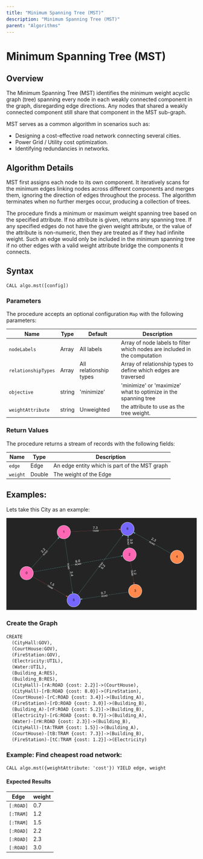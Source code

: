 ```yaml
---
title: "Minimum Spanning Tree (MST)"
description: "Minimum Spanning Tree (MST)"
parent: "Algorithms"
---
```


# Minimum Spanning Tree (MST)

## Overview

The Minimum Spanning Tree (MST) identifies the minimum weight acyclic graph (tree) spanning every node in each weakly connected component in the graph, disregarding edge directions. Any nodes that shared a weakly connected component still share that component in the MST sub-graph. 

MST serves as a common algorithm in scenarios such as:
- Designing a cost-effective road network connecting several cities.
- Power Grid / Utility cost optimization.
- Identifying redundancies in networks.

## Algorithm Details

MST first assigns each node to its own component. It iteratively scans for the minimum edges linking nodes across different components and merges them, ignoring the direction of edges throughout the process. The algorithm terminates when no further merges occur, producing a collection of trees.

The procedure finds a minimum or maximum weight spanning tree based on the specified attribute. If no attribute is given, returns any spanning tree. If any specified edges do not have the given weight attribute, or the value of the attribute is non-numeric, then they are treated as if they had infinite weight. Such an edge would only be included in the minimum spanning tree if no other edges with a valid weight attribute bridge the components it connects.

## Syntax

```cypher
CALL algo.mst([config])
```

### Parameters

The procedure accepts an optional configuration `Map` with the following parameters:

| Name                | Type   | Default                | Description                                                                |
|---------------------|--------|------------------------|----------------------------------------------------------------------------|
| `nodeLabels`        | Array  | All labels             | Array of node labels to filter which nodes are included in the computation |
| `relationshipTypes` | Array  | All relationship types | Array of relationship types to define which edges are traversed            |
| `objective`         | string | 'minimize'             | 'minimize' or 'maximize' what to optimize in the spanning tree             |
| `weightAttribute`   | string | Unweighted             | the attribute to use as the tree weight.                                   |

### Return Values
The procedure returns a stream of records with the following fields:

| Name     | Type   | Description                                   |
|----------|--------|-----------------------------------------------|
| `edge`   | Edge   | An edge entity which is part of the MST graph |
| `weight` | Double | The weight of the Edge                        |

## Examples:

Lets take this City as an example:

![City Graph](../images/city_plan.png)



### Create the Graph

```cypher
CREATE 
  (CityHall:GOV),
  (CourtHouse:GOV),
  (FireStation:GOV),
  (Electricity:UTIL),
  (Water:UTIL),
  (Building_A:RES),
  (Building_B:RES),
  (CityHall)-[rA:ROAD {cost: 2.2}]->(CourtHouse),
  (CityHall)-[rB:ROAD {cost: 8.0}]->(FireStation),
  (CourtHouse)-[rC:ROAD {cost: 3.4}]->(Building_A),
  (FireStation)-[rD:ROAD {cost: 3.0}]->(Building_B),
  (Building_A)-[rF:ROAD {cost: 5.2}]->(Building_B),
  (Electricity)-[rG:ROAD {cost: 0.7}]->(Building_A),
  (Water)-[rH:ROAD {cost: 2.3}]->(Building_B),
  (CityHall)-[tA:TRAM {cost: 1.5}]->(Building_A),
  (CourtHouse)-[tB:TRAM {cost: 7.3}]->(Building_B),
  (FireStation)-[tC:TRAM {cost: 1.2}]->(Electricity)
```
### Example: Find cheapest road network:
```cypher
CALL algo.mst({weightAttribute: 'cost'}) YIELD edge, weight
```

#### Expected Results
| Edge      | weight |
|-----------|--------|
| `[:ROAD]` | 0.7    |
| `[:TRAM]` | 1.2    |
| `[:TRAM]` | 1.5    |
| `[:ROAD]` | 2.2    |
| `[:ROAD]` | 2.3    |
| `[:ROAD]` | 3.0    |
